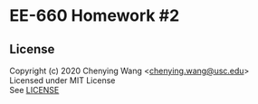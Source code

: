 # EE-660 Homework #2


## License

Copyright (c) 2020 Chenying Wang \<chenying.wang@usc.edu\> \
Licensed under MIT License \
See [LICENSE](./LICENSE)
